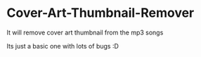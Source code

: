 # Cover-Art-Thumbnail-Remover

It will remove cover art thumbnail from the mp3 songs

Its just a basic one with lots of bugs :D
